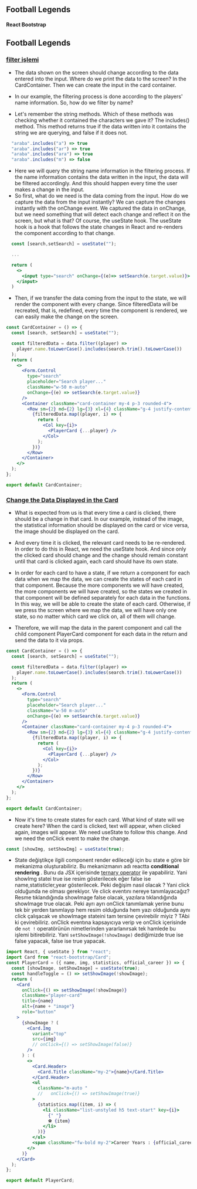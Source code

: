 ## Football Legends

#### React Bootstrap

## Football Legends

### [filter işlemi](./src/components/legend/LegendContainer.jsx)

- The data shown on the screen should change according to the data entered into the input. Where do we print the data to the screen? In the CardContainer. Then we can create the input in the card container.

- In our example, the filtering process is done according to the players' name information. So, how do we filter by name?
- Let's remember the string methods. Which of these methods was checking whether it contained the characters we gave it? The includes() method. This method returns true if the data written into it contains the string we are querying, and false if it does not.

```javascript
  "araba".includes("a") => true
  "araba".includes("ar") => true
  "araba".includes("ara") => true
  "araba".includes("m") => false
```

- Here we will query the string name information in the filtering process. If the name information contains the data written in the input, the data will be filtered accordingly. And this should happen every time the user makes a change in the input.
- So first, what do we need is the data coming from the input. How do we capture the data from the input instantly? We can capture the changes instantly with the onChange event. We captured the data in onChange, but we need something that will detect each change and reflect it on the screen, but what is that? Of course, the useState hook. The useState hook is a hook that follows the state changes in React and re-renders the component according to that change.

```jsx
  const [search,setSearch] = useState("");

  ...

  return (
    <>
      <input type="search" onChange={(e)=> setSearch(e.target.value)}>
    </input>
  )
```

- Then, if we transfer the data coming from the input to the state, we will render the component with every change. Since filteredData will be recreated, that is, redefined, every time the component is rendered, we can easily make the change on the screen.

```jsx
const CardContainer = () => {
  const [search, setSearch] = useState("");

  const filteredData = data.filter((player) =>
    player.name.toLowerCase().includes(search.trim().toLowerCase())
  );
  return (
    <>
      <Form.Control
        type="search"
        placeholder="Search player..."
        className="w-50 m-auto"
        onChange={(e) => setSearch(e.target.value)}
      />
      <Container className="card-container my-4 p-3 rounded-4">
        <Row sm={2} md={2} lg={3} xl={4} className="g-4 justify-content-center">
          {filteredData.map((player, i) => {
            return (
              <Col key={i}>
                <PlayerCard {...player} />
              </Col>
            );
          })}
        </Row>
      </Container>
    </>
  );
};

export default CardContainer;
```

### [Change the Data Displayed in the Card](./src/components/legend/LegendCard.jsx)

- What is expected from us is that every time a card is clicked, there should be a change in that card. In our example, instead of the image, the statistical information should be displayed on the card or vice versa, the image should be displayed on the card.

- And every time it is clicked, the relevant card needs to be re-rendered. In order to do this in React, we need the useState hook. And since only the clicked card should change and the change should remain constant until that card is clicked again, each card should have its own state.
- In order for each card to have a state, if we return a component for each data when we map the data, we can create the states of each card in that component. Because the more components we will have created, the more components we will have created, so the states we created in that component will be defined separately for each data in the functions. In this way, we will be able to create the state of each card. Otherwise, if we press the screen where we map the data, we will have only one state, so no matter which card we click on, all of them will change.

- Therefore, we will map the data in the parent component and call the child component PlayerCard component for each data in the return and send the data to it via props.

```jsx
const CardContainer = () => {
  const [search, setSearch] = useState("");

  const filteredData = data.filter((player) =>
    player.name.toLowerCase().includes(search.trim().toLowerCase())
  );
  return (
    <>
      <Form.Control
        type="search"
        placeholder="Search player..."
        className="w-50 m-auto"
        onChange={(e) => setSearch(e.target.value)}
      />
      <Container className="card-container my-4 p-3 rounded-4">
        <Row sm={2} md={2} lg={3} xl={4} className="g-4 justify-content-center">
          {filteredData.map((player, i) => {
            return (
              <Col key={i}>
                <PlayerCard {...player} />
              </Col>
            );
          })}
        </Row>
      </Container>
    </>
  );
};

export default CardContainer;
```

- Now it's time to create states for each card. What kind of state will we create here? When the card is clicked, text will appear, when clicked again, images will appear. We need useState to follow this change. And we need the onClick event to make the change.

```jsx
const [showImg, setShowImg] = useState(true);
```

- State değiştikçe ilgili component render edileceği için bu state e göre bir mekanizma oluşturabiliriz. Bu mekanizmanın adı reactta **conditional rendering** . Bunu da JSX içerisinde [ternary operator](https://react.dev/learn/conditional-rendering#conditional-ternary-operator--) ile yapabiliriz. Yani showImg statei true ise resim gösterilecek eğer false ise name,statisticler,year gösterilecek. Peki değişim nasıl olacak ? Yani click olduğunda ne olması gerekiyor. Ve click eventını nereye tanımlayacağız? Resme tıklandığında showImage false olacak, yazılara tıklandığında showImage true olacak. Peki ayrı ayrı onClick tanımlamak yerine bunu tek bir yerden tanımlayıp hem resim olduğunda hem yazı olduğunda aynı click çalışacak ve showImage stateini tam tersine çevirebilir miyiz ? TAbi ki çevirebiliriz. onClick eventına kapsayıcıya verip ve onClick içerisinde de `not !` operatörünün nimetlerinden yararlanırsak tek hamlede bu işlemi bitirebiliriz. Yani `setShowImage(!showImage)` dediğimizde true ise false yapacak, false ise true yapacak.

```jsx
import React, { useState } from "react";
import Card from "react-bootstrap/Card";
const PlayerCard = ({ name, img, statistics, official_career }) => {
  const [showImage, setShowImage] = useState(true);
  const handleToggle = () => setShowImage(!showImage);
  return (
    <Card
      onClick={() => setShowImage(!showImage)}
      className="player-card"
      title={name}
      alt={name + "image"}
      role="button"
    >
      {showImage ? (
        <Card.Img
          variant="top"
          src={img}
          // onClick={() => setShowImage(false)}
        />
      ) : (
        <>
          <Card.Header>
            <Card.Title className="my-2">{name}</Card.Title>
          </Card.Header>
          <ul
            className="m-auto "
            //   onClick={() => setShowImage(true)}
          >
            {statistics.map((item, i) => (
              <li className="list-unstyled h5 text-start" key={i}>
                {" "}
                ⚽ {item}
              </li>
            ))}
          </ul>
          <span className="fw-bold my-2">Career Years : {official_career}</span>
        </>
      )}
    </Card>
  );
};

export default PlayerCard;
```
